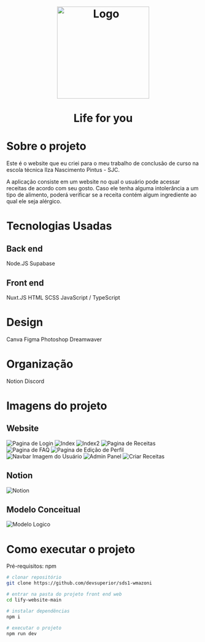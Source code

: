 <h1 align="center">
	<img src="https://i.imgur.com/tfLJcDv.png"  alt="Logo"  width="240"><br><br>
    Life for you
</h1>

# Sobre o projeto

Este é o website que eu criei para o meu trabalho de conclusão de curso na escola técnica Ilza Nascimento Pintus - SJC.

A aplicação consiste em um website no qual o usuário pode acessar receitas de acordo com seu gosto. Caso ele tenha alguma intolerância a um tipo de alimento, poderá verificar se a receita contém algum ingrediente ao qual ele seja alérgico.

# Tecnologias Usadas

## Back end
Node.JS
Supabase

## Front end
Nuxt.JS
HTML
SCSS
JavaScript / TypeScript

# Design
Canva
Figma
Photoshop
Dreamwaver

# Organização
Notion
Discord

# Imagens do projeto

## Website
![Pagina de Login](https://i.imgur.com/LnGRUMF.png)
![Index](https://i.imgur.com/DmL8GcB.png)
![Index2](https://i.imgur.com/k6kqWn9.png)
![Pagina de Receitas](https://i.imgur.com/5PrWYp3.png)
![Pagina de FAQ](https://i.imgur.com/JmPVDIK.png)
![Pagina de Edição de Perfil](https://i.imgur.com/4cd0bm2.png)
![Navbar Imagem do Usuário](https://i.imgur.com/JFiatQV.png)
![Admin Panel](https://i.imgur.com/fRx4anF.png)
![Criar Receitas](https://i.imgur.com/BE9F5rJ.png)

## Notion
![Notion](https://i.imgur.com/m1gIoEm.png)

## Modelo Conceitual
![Modelo Logico](https://i.imgur.com/Q87I1KT.png)

# Como executar o projeto

Pré-requisitos: npm

```bash
# clonar repositório
git clone https://github.com/devsuperior/sds1-wmazoni

# entrar na pasta do projeto front end web
cd lify-website-main

# instalar dependências
npm i

# executar o projeto
npm run dev
```
